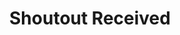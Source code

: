 ---
title: Shoutout Received
description: Trigger for when a Twitch Shoutout is Received
version: 0.1.17
twitchService: Chat Client
variables:
  - name: viewerCount
    type: number
    description: The viewer count from the user that created the shoutout
    value: 200
commonVariables:
  - TwitchUser
---